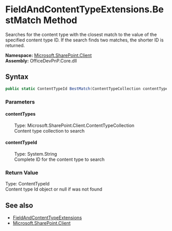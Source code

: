 # FieldAndContentTypeExtensions.BestMatch Method  
 Searches for the content type with the closest match to the value of the specified content type ID. If the search finds two matches, the shorter ID is returned.   

**Namespace:** [Microsoft.SharePoint.Client](Microsoft.SharePoint.Client.md)  
**Assembly:** OfficeDevPnP.Core.dll  
## Syntax
```C#
public static ContentTypeId BestMatch(ContentTypeCollection contentTypes, String contentTypeId)
```
### Parameters
#### contentTypes  
&emsp;&emsp;Type: Microsoft.SharePoint.Client.ContentTypeCollection  
&emsp;&emsp;Content type collection to search  

  

#### contentTypeId  
&emsp;&emsp;Type: System.String  
&emsp;&emsp;Complete ID for the content type to search  

  

### Return Value
Type: ContentTypeId  
Content type Id object or null if was not found  


## See also
- [FieldAndContentTypeExtensions](Microsoft.SharePoint.Client.FieldAndContentTypeExtensions.md) 
- [Microsoft.SharePoint.Client](Microsoft.SharePoint.Client.md) 
